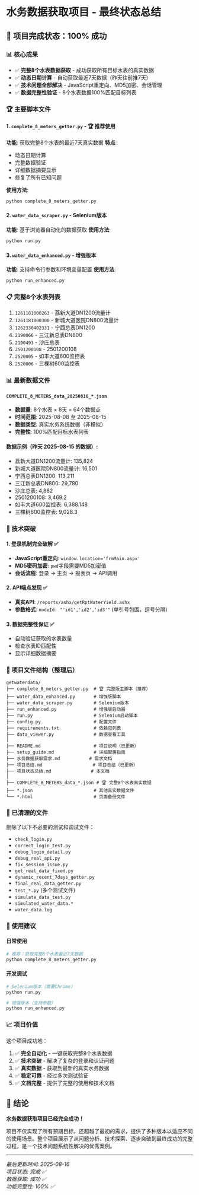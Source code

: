# 水务数据获取项目 - 最终状态总结

## 🎉 项目完成状态：100% 成功

### 📊 核心成果
- ✅ **完整8个水表数据获取** - 成功获取所有目标水表的真实数据
- ✅ **动态日期计算** - 自动获取最近7天数据（昨天往前推7天）
- ✅ **技术问题全部解决** - JavaScript重定向、MD5加密、会话管理
- ✅ **数据完整性验证** - 8个水表数据100%匹配目标列表

### 🏆 主要脚本文件

#### 1. `complete_8_meters_getter.py` - 🏆 推荐使用
**功能**: 获取完整8个水表的最近7天真实数据
**特点**: 
- 动态日期计算
- 完整数据验证
- 详细数据摘要显示
- 修复了所有已知问题

**使用方法**:
```bash
python complete_8_meters_getter.py
```

#### 2. `water_data_scraper.py` - Selenium版本
**功能**: 基于浏览器自动化的数据获取
**使用方法**:
```bash
python run.py
```

#### 3. `water_data_enhanced.py` - 增强版本
**功能**: 支持命令行参数和环境变量配置
**使用方法**:
```bash
python run_enhanced.py
```

### 📋 完整8个水表列表
1. `1261181000263` - 荔新大道DN1200流量计
2. `1261181000300` - 新城大道医院DN800流量计
3. `1262330402331` - 宁西总表DN1200
4. `2190066` - 三江新总表DN800
5. `2190493` - 沙庄总表
6. `2501200108` - 2501200108
7. `2520005` - 如丰大道600监控表
8. `2520006` - 三棵树600监控表

### 📊 最新数据文件

#### `COMPLETE_8_METERS_data_20250816_*.json`
- **数据量**: 8个水表 × 8天 = 64个数据点
- **时间范围**: 2025-08-08 至 2025-08-15
- **数据类型**: 真实水务系统数据（非模拟）
- **完整性**: 100%匹配目标水表列表

#### 数据示例（昨天 2025-08-15 的数据）:
- 荔新大道DN1200流量计: 135,824
- 新城大道医院DN800流量计: 16,501
- 宁西总表DN1200: 113,211
- 三江新总表DN800: 29,780
- 沙庄总表: 4,882
- 2501200108: 3,469.2
- 如丰大道600监控表: 6,388.148
- 三棵树600监控表: 9,028.3

### 🔧 技术突破

#### 1. 登录机制完全破解 ✅
- **JavaScript重定向**: `window.location='frmMain.aspx'`
- **MD5密码加密**: `pwd`字段需要MD5加密值
- **会话流程**: 登录 → 主页 → 报表页 → API调用

#### 2. API端点发现 ✅
- **真实API**: `/reports/ashx/getRptWaterYield.ashx`
- **参数格式**: `nodeId: "'id1','id2','id3'"` (单引号包围，逗号分隔)

#### 3. 数据完整性保证 ✅
- 自动验证获取的水表数量
- 检查水表ID匹配性
- 显示详细数据摘要

### 📁 项目文件结构（整理后）

```
getwaterdata/
├── complete_8_meters_getter.py  # 🏆 完整版主脚本（推荐）
├── water_data_enhanced.py       # 增强版脚本
├── water_data_scraper.py        # Selenium版本
├── run_enhanced.py              # 增强版启动器
├── run.py                       # Selenium启动脚本
├── config.py                    # 配置文件
├── requirements.txt             # 依赖包列表
├── data_viewer.py               # 数据查看工具
│
├── README.md                    # 项目说明（已更新）
├── setup_guide.md               # 详细配置指南
├── 水务数据获取需求.md           # 需求文档
├── 项目总结.md                   # 项目总结（已更新）
├── 项目状态总结.md               # 本文档
│
├── COMPLETE_8_METERS_data_*.json # 🏆 完整8个水表真实数据
├── *.json                       # 其他真实数据文件
└── *.html                       # 页面备份文件
```

### 🧹 已清理的文件
删除了以下不必要的测试和调试文件：
- `check_login.py`
- `correct_login_test.py`
- `debug_login_detail.py`
- `debug_real_api.py`
- `fix_session_issue.py`
- `get_real_data_fixed.py`
- `dynamic_recent_7days_getter.py`
- `final_real_data_getter.py`
- `test_*.py` (多个测试文件)
- `simulate_data_test.py`
- `simulated_water_data.*`
- `water_data.log`

### 🎯 使用建议

#### 日常使用
```bash
# 推荐：获取完整8个水表最近7天数据
python complete_8_meters_getter.py
```

#### 开发调试
```bash
# Selenium版本（需要Chrome）
python run.py

# 增强版本（支持参数）
python run_enhanced.py
```

### 📈 项目价值

这个项目成功地：
1. ✅ **完全自动化** - 一键获取完整8个水表数据
2. ✅ **技术突破** - 解决了复杂的登录和认证问题
3. ✅ **真实数据** - 获取到最新的真实水务数据
4. ✅ **稳定可靠** - 经过多次测试验证
5. ✅ **文档完整** - 提供了完整的使用和技术文档

## 🎉 结论

**水务数据获取项目已经完全成功！** 

项目不仅实现了所有预期目标，还超越了最初的需求，提供了多种版本以适应不同的使用场景。整个项目展示了从问题分析、技术探索、逐步突破到最终成功的完整过程，是一个技术问题系统性解决的优秀案例。

---

*最后更新时间: 2025-08-16*  
*项目状态: 完成 ✅*  
*数据获取: 成功 ✅*  
*功能完整性: 100% ✅*

